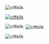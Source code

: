 <p align="left"> <img src="https://komarev.com/ghpvc/?username=ciftklik&label=Profile%20views&color=0e75b6&style=flat" alt="ciftklik" /> </p>

<p align="left"> <a href="https://github.com/ryo-ma/github-profile-trophy"><img src="https://github-profile-trophy.vercel.app/?username=ciftklik" alt="ciftklik" /></a> </p>


<p><img align="left" src="https://github-readme-stats.vercel.app/api/top-langs?username=ciftklik&show_icons=true&locale=en&layout=compact" alt="ciftklik" /></p>

<p>&nbsp;<img align="center" src="https://github-readme-stats.vercel.app/api?username=ciftklik&show_icons=true&locale=en" alt="ciftklik" /></p>

<p><img align="center" src="https://github-readme-streak-stats.herokuapp.com/?user=ciftklik&" alt="ciftklik" /></p>
